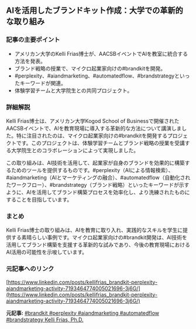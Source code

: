 ## AIを活用したブランドキット作成：大学での革新的な取り組み

### 記事の主要ポイント

* アメリカン大学のKelli Frias博士が、AACSBイベントでAIを教室に統合する方法を発表。
* ブランド戦略の授業で、マイクロ起業家向けの#brandkitを開発。
* #perplexity、#aiandmarketing、#automatedflow、#brandstrategyといったキーワードが関連。
* 体験学習チームと大学院生との共同プロジェクト。

### 詳細解説

Kelli Frias博士は、アメリカン大学Kogod School of Businessで開催されたAACSBイベントで、AIを教育現場に導入する革新的な方法について講演しました。特に注目されたのは、マイクロ起業家向けの#brandkitを開発するプロジェクトです。このプロジェクトは、体験学習チームとブランド戦略の授業を受講する大学院生とのコラボレーションによって実現しました。

この取り組みは、AI技術を活用して、起業家が自身のブランドを効果的に構築するためのツールを提供するものです。#perplexity（AIによる情報検索）、#aiandmarketing（AIとマーケティングの融合）、#automatedflow（自動化されたワークフロー）、#brandstrategy（ブランド戦略）といったキーワードが示すように、AIを活用してブランド構築プロセスを効率化し、より洗練されたものにすることを目指しています。

### まとめ

Kelli Frias博士の取り組みは、AIを教育に取り入れ、実践的なスキルを学生に提供する素晴らしい事例です。マイクロ起業家向けの#brandkit開発は、AI技術を活用してブランド構築を支援する革新的な試みであり、今後の教育現場におけるAI活用の可能性を示唆しています。

### 元記事へのリンク

[https://www.linkedin.com/posts/kellifrias_brandkit-perplexity-aiandmarketing-activity-7193464774005021696-3j6G/](https://www.linkedin.com/posts/kellifrias_brandkit-perplexity-aiandmarketing-activity-7193464774005021696-3j6G/)


**元記事:** [#brandkit #perplexity #aiandmarketing #automatedflow #brandstrategy Kelli Frias, Ph.D.](https://www.linkedin.com/posts/kellifrias_brandkit-perplexity-aiandmarketing-activity-7323733310294167552-NjVK)